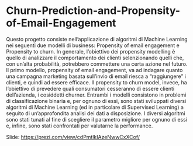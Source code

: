 # Churn-Prediction-and-Propensity-of-Email-Engagement

Questo progetto consiste nell’applicazione di algoritmi di Machine Learning nei seguenti due modelli di business: Propensity of email engagement e Propensity to churn.
In generale, l’obiettivo dei propensity modelling è quello di analizzare il comportamento dei clienti selenzionando quelli che, con un’alta probabilità, potrebbero commettere una certa azione nel futuro. 
Il primo modello, propensity of email engagement, va ad indagare quanto una campagna marketing basata sull’invio di email riesca a “raggiungere” i clienti, e quindi ad essere efficace. 
Il propensity to churn model, invece, ha l’obiettivo di prevedere quali consumatori cesseranno di essere clienti dell’azienda, i cosiddetti churner.
Entrambi i modelli consistono in problemi di classificazione binaria e, per ognuno di essi, sono stati sviluppati diversi algoritmi di Machine Learning (ed in particolare di Supervised Learning) a seguito di un’approfondita analisi dei dati a disposizione.
I diversi algoritmi sono stati tunati al fine di scegliere il parametro migliore per ognuno di essi e, infine, sono stati confrontati per valutarne la performance.

Slide: https://prezi.com/view/cdPmtlkIAzeNwwCxXCof/
